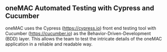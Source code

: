 ## oneMAC Automated Testing with Cypress and Cucumber

oneMAC uses the Cypress (https://cypress.io) front end testing tool with Cucumber (https://cucumber.io) as the Behavior-Driven-Development (BDD) layer. This allows the team to test the intricate details of the oneMAC application in a reliable and readable way.
